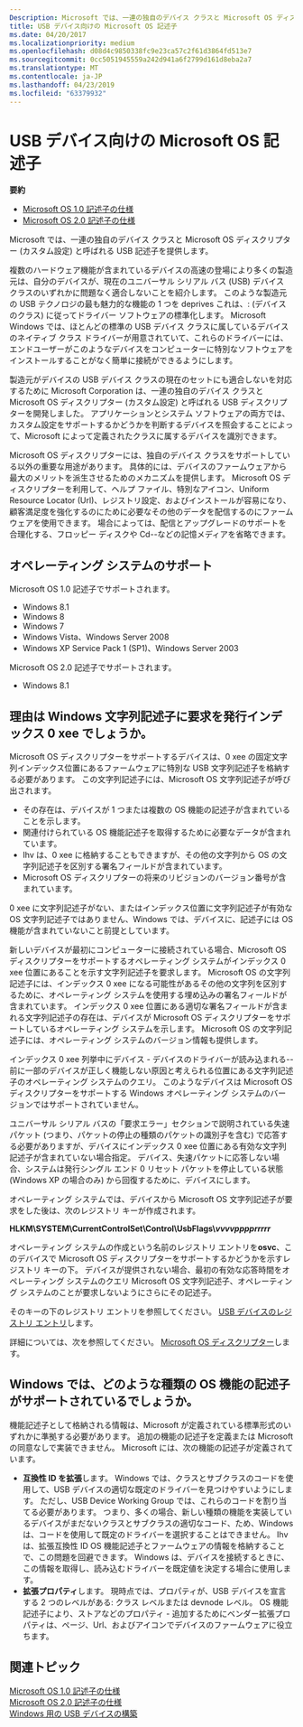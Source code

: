 ```yaml
---
Description: Microsoft では、一連の独自のデバイス クラスと Microsoft OS ディスクリプター (カスタム設定) と呼ばれる USB 記述子を提供します。
title: USB デバイス向けの Microsoft OS 記述子
ms.date: 04/20/2017
ms.localizationpriority: medium
ms.openlocfilehash: d08d4c9850338fc9e23ca57c2f61d3864fd513e7
ms.sourcegitcommit: 0cc5051945559a242d941a6f2799d161d8eba2a7
ms.translationtype: MT
ms.contentlocale: ja-JP
ms.lasthandoff: 04/23/2019
ms.locfileid: "63379932"
---
```

# <a name="microsoft-os-descriptors-for-usb-devices"></a>USB デバイス向けの Microsoft OS 記述子


**要約**

-   [Microsoft OS 1.0 記述子の仕様](https://go.microsoft.com/fwlink/p/?linkid=617154)
-   [Microsoft OS 2.0 記述子の仕様](https://go.microsoft.com/fwlink/p/?linkid=306681)

Microsoft では、一連の独自のデバイス クラスと Microsoft OS ディスクリプター (カスタム設定) と呼ばれる USB 記述子を提供します。




複数のハードウェア機能が含まれているデバイスの高速の登場により多くの製造元は、自分のデバイスが、現在のユニバーサル シリアル バス (USB) デバイス クラスのいずれかに問題なく適合しないことを紹介します。 このような製造元の USB テクノロジの最も魅力的な機能の 1 つを deprives これは、: (デバイスのクラス) に従ってドライバー ソフトウェアの標準化します。 Microsoft Windows では、ほとんどの標準の USB デバイス クラスに属しているデバイスのネイティブ クラス ドライバーが用意されていて、これらのドライバーには、エンドユーザーがこのようなデバイスをコンピューターに特別なソフトウェアをインストールすることがなく簡単に接続ができるようにします。

製造元がデバイスの USB デバイス クラスの現在のセットにも適合しないを対応するために Microsoft Corporation は、一連の独自のデバイス クラスと Microsoft OS ディスクリプター (カスタム設定) と呼ばれる USB ディスクリプターを開発しました。 アプリケーションとシステム ソフトウェアの両方では、カスタム設定をサポートするかどうかを判断するデバイスを照会することによって、Microsoft によって定義されたクラスに属するデバイスを識別できます。

Microsoft OS ディスクリプターには、独自のデバイス クラスをサポートしている以外の重要な用途があります。 具体的には、デバイスのファームウェアから最大のメリットを派生させるためのメカニズムを提供します。 Microsoft OS ディスクリプターを利用して、ヘルプ ファイル、特別なアイコン、Uniform Resource Locator (Url)、レジストリ設定、およびインストールが容易になり、顧客満足度を強化するのにために必要なその他のデータを配信するのにファームウェアを使用できます。 場合によっては、配信とアップグレードのサポートを合理化する、フロッピー ディスクや Cd--などの記憶メディアを省略できます。

## <a name="operating-system-support"></a>オペレーティング システムのサポート


Microsoft OS 1.0 記述子でサポートされます。

-   Windows 8.1
-   Windows 8
-   Windows 7
-   Windows Vista、Windows Server 2008
-   Windows XP Service Pack 1 (SP1)、Windows Server 2003

Microsoft OS 2.0 記述子でサポートされます。

-   Windows 8.1

## <a name="why-does-windows-issue-a-string-descriptor-request-to-index-0xee"></a>理由は Windows 文字列記述子に要求を発行インデックス 0 xee でしょうか。


Microsoft OS ディスクリプターをサポートするデバイスは、0 xee の固定文字列インデックス位置にあるファームウェアに特別な USB 文字列記述子を格納する必要があります。 この文字列記述子には、Microsoft OS 文字列記述子が呼び出されます。

-   その存在は、デバイスが 1 つまたは複数の OS 機能の記述子が含まれていることを示します。
-   関連付けられている OS 機能記述子を取得するために必要なデータが含まれています。
-   Ihv は、0 xee に格納することもできますが、その他の文字列から OS の文字列記述子を区別する署名フィールドが含まれています。
-   Microsoft OS ディスクリプターの将来のリビジョンのバージョン番号が含まれています。

0 xee に文字列記述子がない、またはインデックス位置に文字列記述子が有効な OS 文字列記述子ではありません、Windows では、デバイスに、記述子には OS 機能が含まれていないこと前提としています。

新しいデバイスが最初にコンピューターに接続されている場合、Microsoft OS ディスクリプターをサポートするオペレーティング システムがインデックス 0 xee 位置にあることを示す文字列記述子を要求します。 Microsoft OS の文字列記述子には、インデックス 0 xee になる可能性があるその他の文字列を区別するために、オペレーティング システムを使用する埋め込みの署名フィールドが含まれています。 インデックス 0 xee 位置にある適切な署名フィールドが含まれる文字列記述子の存在は、デバイスが Microsoft OS ディスクリプターをサポートしているオペレーティング システムを示します。 Microsoft OS の文字列記述子には、オペレーティング システムのバージョン情報も提供します。

インデックス 0 xee 列挙中にデバイス - デバイスのドライバーが読み込まれる--前に一部のデバイスが正しく機能しない原因と考えられる位置にある文字列記述子のオペレーティング システムのクエリ。 このようなデバイスは Microsoft OS ディスクリプターをサポートする Windows オペレーティング システムのバージョンではサポートされていません。

ユニバーサル シリアル バスの「要求エラー」セクションで説明されている失速パケット (つまり、パケットの停止の種類のパケットの識別子を含む) で応答する必要がありますが、デバイスにインデックス 0 xee 位置にある有効な文字列記述子が含まれていない場合指定。 デバイス、失速パケットに応答しない場合、システムは発行シングル エンド 0 リセット パケットを停止している状態 (Windows XP の場合のみ) から回復するために、デバイスにします。

オペレーティング システムでは、デバイスから Microsoft OS 文字列記述子が要求をした後は、次のレジストリ キーが作成されます。

**HLKM\\SYSTEM\\CurrentControlSet\\Control\\UsbFlags\\*vvvvpppprrrrr***

オペレーティング システムの作成という名前のレジストリ エントリを**osvc**、このデバイスで Microsoft OS ディスクリプターをサポートするかどうかを示すレジストリ キーの下。 デバイスが提供されない場合、最初の有効な応答時間をオペレーティング システムのクエリ Microsoft OS 文字列記述子、オペレーティング システムのことが要求しないようにさらにその記述子。

そのキーの下のレジストリ エントリを参照してください。 [USB デバイスのレジストリ エントリ](usb-device-specific-registry-settings.md)します。

詳細については、次を参照してください。 [Microsoft OS ディスクリプター](https://go.microsoft.com/fwlink/p/?linkid=617154)します。

## <a name="what-types-of-os-feature-descriptors-are-supported-by-windows"></a>Windows では、どのような種類の OS 機能の記述子がサポートされているでしょうか。


機能記述子として格納される情報は、Microsoft が定義されている標準形式のいずれかに準拠する必要があります。 追加の機能の記述子を定義または Microsoft の同意なしで実装できません。 Microsoft には、次の機能の記述子が定義されています。

-   **互換性 ID を拡張**します。 Windows では、クラスとサブクラスのコードを使用して、USB デバイスの適切な既定のドライバーを見つけやすいようにします。 ただし、USB Device Working Group では、これらのコードを割り当てる必要があります。 つまり、多くの場合、新しい種類の機能を実装しているデバイスがまだないクラスとサブクラスの適切なコード、ため、Windows は、コードを使用して既定のドライバーを選択することはできません。 Ihv は、拡張互換性 ID OS 機能記述子とファームウェアの情報を格納することで、この問題を回避できます。 Windows は、デバイスを接続するときに、この情報を取得し、読み込むドライバーを既定値を決定する場合に使用します。
-   **拡張プロパティ**します。 現時点では、プロパティが、USB デバイスを宣言する 2 つのレベルがある: クラス レベルまたは devnode レベル。 OS 機能記述子により、ストアなどのプロパティ - 追加するためにベンダー拡張プロパティは、ページ、Url、およびアイコンでデバイスのファームウェアに役立ちます。

## <a name="related-topics"></a>関連トピック
[Microsoft OS 1.0 記述子の仕様](https://go.microsoft.com/fwlink/p/?linkid=617154)  
[Microsoft OS 2.0 記述子の仕様](https://go.microsoft.com/fwlink/p/?linkid=306681)  
[Windows 用の USB デバイスの構築](building-usb-devices-for-windows.md)  



